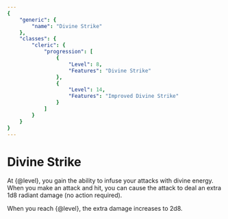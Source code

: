 ```yaml
---
{
	"generic": {
		"name": "Divine Strike"
	},
	"classes": {
		"cleric": {
			"progression": [
				{
					"Level": 8,
					"Features": "Divine Strike"
				},
				{
					"Level": 14,
					"Features": "Improved Divine Strike"
				}
			]
		}
	}
}
---
```

# Divine Strike
At {@level}, you gain the ability to infuse your attacks with divine energy.
When you make an attack and hit, you can cause the attack to deal an extra 1d8 radiant damage (no action required).

When you reach {@level}, the extra damage increases to 2d8.
